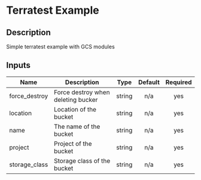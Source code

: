# Terratest Example

## Description

Simple terratest example with GCS modules
<!-- BEGINNING OF PRE-COMMIT-TERRAFORM DOCS HOOK -->
## Inputs

| Name | Description | Type | Default | Required |
|------|-------------|:----:|:-----:|:-----:|
| force\_destroy | Force destroy when deleting bucker | string | n/a | yes |
| location | Location of the bucket | string | n/a | yes |
| name | The name of the bucket | string | n/a | yes |
| project | Project of the bucket | string | n/a | yes |
| storage\_class | Storage class of the bucket | string | n/a | yes |

<!-- END OF PRE-COMMIT-TERRAFORM DOCS HOOK --
